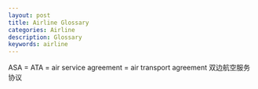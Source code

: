 ```yaml
---
layout: post
title: Airline Glossary
categories: Airline
description: Glossary
keywords: airline
---
```

ASA = ATA = air service agreement = air transport agreement
双边航空服务协议
